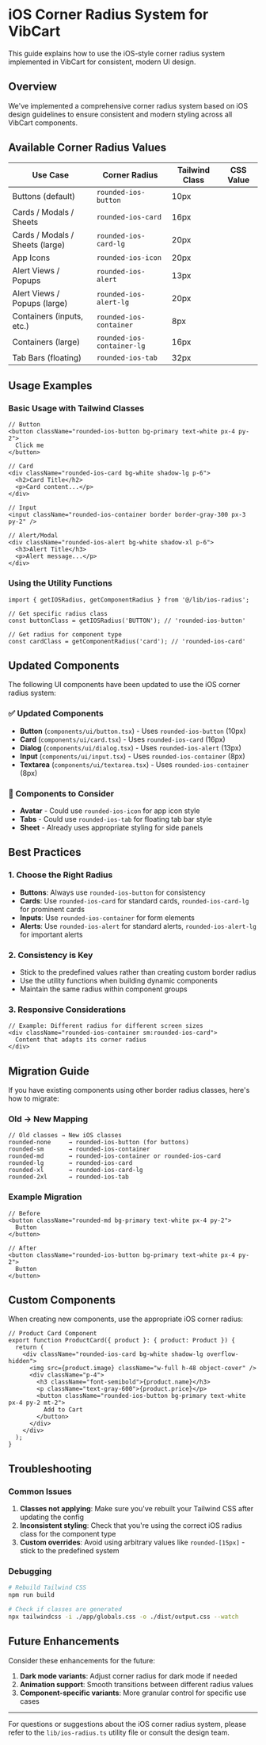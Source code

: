 # iOS Corner Radius System for VibCart

This guide explains how to use the iOS-style corner radius system implemented in VibCart for consistent, modern UI design.

## Overview

We've implemented a comprehensive corner radius system based on iOS design guidelines to ensure consistent and modern styling across all VibCart components.

## Available Corner Radius Values

| Use Case | Corner Radius | Tailwind Class | CSS Value |
|----------|---------------|----------------|-----------|
| Buttons (default) | `rounded-ios-button` | 10px |
| Cards / Modals / Sheets | `rounded-ios-card` | 16px |
| Cards / Modals / Sheets (large) | `rounded-ios-card-lg` | 20px |
| App Icons | `rounded-ios-icon` | 20px |
| Alert Views / Popups | `rounded-ios-alert` | 13px |
| Alert Views / Popups (large) | `rounded-ios-alert-lg` | 20px |
| Containers (inputs, etc.) | `rounded-ios-container` | 8px |
| Containers (large) | `rounded-ios-container-lg` | 16px |
| Tab Bars (floating) | `rounded-ios-tab` | 32px |

## Usage Examples

### Basic Usage with Tailwind Classes

```tsx
// Button
<button className="rounded-ios-button bg-primary text-white px-4 py-2">
  Click me
</button>

// Card
<div className="rounded-ios-card bg-white shadow-lg p-6">
  <h2>Card Title</h2>
  <p>Card content...</p>
</div>

// Input
<input className="rounded-ios-container border border-gray-300 px-3 py-2" />

// Alert/Modal
<div className="rounded-ios-alert bg-white shadow-xl p-6">
  <h3>Alert Title</h3>
  <p>Alert message...</p>
</div>
```

### Using the Utility Functions

```tsx
import { getIOSRadius, getComponentRadius } from '@/lib/ios-radius';

// Get specific radius class
const buttonClass = getIOSRadius('BUTTON'); // 'rounded-ios-button'

// Get radius for component type
const cardClass = getComponentRadius('card'); // 'rounded-ios-card'
```

## Updated Components

The following UI components have been updated to use the iOS corner radius system:

### ✅ Updated Components

- **Button** (`components/ui/button.tsx`) - Uses `rounded-ios-button` (10px)
- **Card** (`components/ui/card.tsx`) - Uses `rounded-ios-card` (16px)
- **Dialog** (`components/ui/dialog.tsx`) - Uses `rounded-ios-alert` (13px)
- **Input** (`components/ui/input.tsx`) - Uses `rounded-ios-container` (8px)
- **Textarea** (`components/ui/textarea.tsx`) - Uses `rounded-ios-container` (8px)

### 🔄 Components to Consider

- **Avatar** - Could use `rounded-ios-icon` for app icon style
- **Tabs** - Could use `rounded-ios-tab` for floating tab bar style
- **Sheet** - Already uses appropriate styling for side panels

## Best Practices

### 1. Choose the Right Radius

- **Buttons**: Always use `rounded-ios-button` for consistency
- **Cards**: Use `rounded-ios-card` for standard cards, `rounded-ios-card-lg` for prominent cards
- **Inputs**: Use `rounded-ios-container` for form elements
- **Alerts**: Use `rounded-ios-alert` for standard alerts, `rounded-ios-alert-lg` for important alerts

### 2. Consistency is Key

- Stick to the predefined values rather than creating custom border radius
- Use the utility functions when building dynamic components
- Maintain the same radius within component groups

### 3. Responsive Considerations

```tsx
// Example: Different radius for different screen sizes
<div className="rounded-ios-container sm:rounded-ios-card">
  Content that adapts its corner radius
</div>
```

## Migration Guide

If you have existing components using other border radius classes, here's how to migrate:

### Old → New Mapping

```tsx
// Old classes → New iOS classes
rounded-none     → rounded-ios-button (for buttons)
rounded-sm       → rounded-ios-container
rounded-md       → rounded-ios-container or rounded-ios-card
rounded-lg       → rounded-ios-card
rounded-xl       → rounded-ios-card-lg
rounded-2xl      → rounded-ios-tab
```

### Example Migration

```tsx
// Before
<button className="rounded-md bg-primary text-white px-4 py-2">
  Button
</button>

// After
<button className="rounded-ios-button bg-primary text-white px-4 py-2">
  Button
</button>
```

## Custom Components

When creating new components, use the appropriate iOS corner radius:

```tsx
// Product Card Component
export function ProductCard({ product }: { product: Product }) {
  return (
    <div className="rounded-ios-card bg-white shadow-lg overflow-hidden">
      <img src={product.image} className="w-full h-48 object-cover" />
      <div className="p-4">
        <h3 className="font-semibold">{product.name}</h3>
        <p className="text-gray-600">{product.price}</p>
        <button className="rounded-ios-button bg-primary text-white px-4 py-2 mt-2">
          Add to Cart
        </button>
      </div>
    </div>
  );
}
```

## Troubleshooting

### Common Issues

1. **Classes not applying**: Make sure you've rebuilt your Tailwind CSS after updating the config
2. **Inconsistent styling**: Check that you're using the correct iOS radius class for the component type
3. **Custom overrides**: Avoid using arbitrary values like `rounded-[15px]` - stick to the predefined system

### Debugging

```bash
# Rebuild Tailwind CSS
npm run build

# Check if classes are generated
npx tailwindcss -i ./app/globals.css -o ./dist/output.css --watch
```

## Future Enhancements

Consider these enhancements for the future:

1. **Dark mode variants**: Adjust corner radius for dark mode if needed
2. **Animation support**: Smooth transitions between different radius values
3. **Component-specific variants**: More granular control for specific use cases

---

For questions or suggestions about the iOS corner radius system, please refer to the `lib/ios-radius.ts` utility file or consult the design team. 